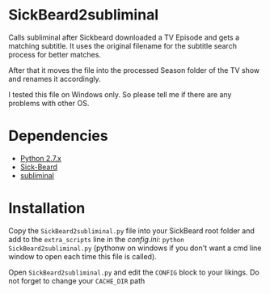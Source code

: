 SickBeard2subliminal
===================

Calls subliminal after Sickbeard downloaded a TV Episode and gets a matching subtitle. It uses the original filename for the subtitle search process for better matches. 

After that it moves the file into the processed Season folder of the TV show and renames it accordingly.

I tested this file on Windows only. So please tell me if there are any problems with other OS.

Dependencies
============
- [Python 2.7.x](http://www.python.org)
- [Sick-Beard](https://github.com/midgetspy/Sick-Beard)
- [subliminal](https://github.com/Diaoul/subliminal)

Installation
============

Copy the `SickBeard2subliminal.py` file into your SickBeard root folder and add to the `extra_scripts` line in the *config.ini*: `python SickBeard2subliminal.py` (pythonw on windows if you don't want a cmd line window to open each time this file is called).

Open `SickBeard2subliminal.py` and edit the `CONFIG` block to your likings. Do not forget to change your `CACHE_DIR` path